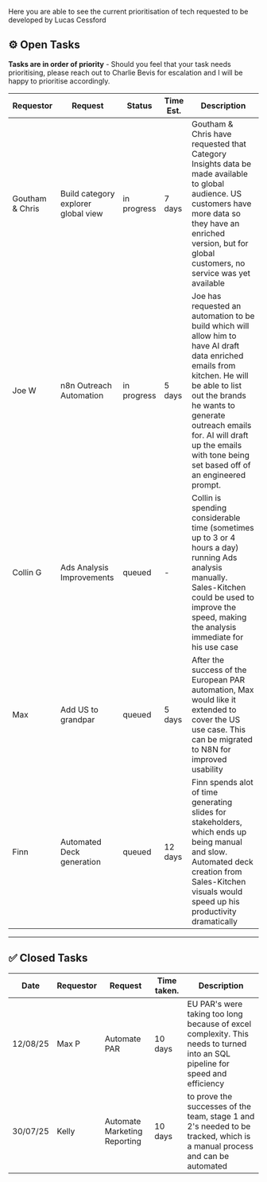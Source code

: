 
Here you are able to see the current prioritisation of tech requested to be developed by Lucas Cessford

## ⚙️ Open Tasks 

**Tasks are in order of priority** - Should you feel that your task needs prioritising, please reach out to Charlie Bevis for escalation and I will be happy to prioritise accordingly.

| Requestor | Request | Status | Time Est. | Description |
| ----------- | ----------- | ----------- | ----------- | ----------- |
| Goutham & Chris | Build category explorer global view | in progress | 7 days | Goutham & Chris have requested that Category Insights data be made available to global audience. US customers have more data so they have an enriched version, but for global customers, no service was yet available |
| Joe W | n8n Outreach Automation | in progress  | 5 days | Joe has requested an automation to be build which will allow him to have AI draft data enriched emails from kitchen. He will be able to list out the brands he wants to generate outreach emails for. AI will draft up the emails with tone being set based off of an engineered prompt. |
| Collin G | Ads Analysis Improvements | queued | - | Collin is spending considerable time (sometimes up to 3 or 4 hours a day) running Ads analysis manually. Sales-Kitchen could be used to improve the speed, making the analysis immediate for his use case | 
| Max | Add US to grandpar | queued | 5 days | After the success of the European PAR automation, Max would like it extended to cover the US use case. This can be migrated to N8N for improved usability |
| Finn | Automated Deck generation | queued| 12 days | Finn spends alot of time generating slides for stakeholders, which ends up being manual and slow. Automated deck creation from Sales-Kitchen visuals would speed up his productivity dramatically |


---
## ✅ Closed Tasks

| Date | Requestor | Request | Time taken. | Description |
| --- | ----------- | ----------- | ----------- | ----------- |
| 12/08/25 | Max P | Automate PAR | 10 days | EU PAR's were taking too long because of excel complexity. This needs to turned into an SQL pipeline for speed and efficiency |
| 30/07/25 | Kelly | Automate Marketing Reporting | 10 days | to prove the successes of the team, stage 1 and 2's needed to be tracked, which is a manual process and can be automated |


